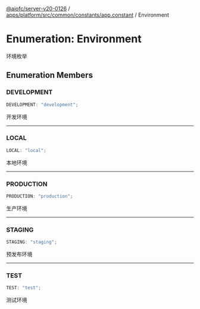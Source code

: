 [@aiofc/server-v20-0126](../../../../../../../index.md) / [apps/platform/src/common/constants/app.constant](../index.md) / Environment

# Enumeration: Environment

环境枚举

## Enumeration Members

### DEVELOPMENT

```ts
DEVELOPMENT: "development";
```

开发环境

***

### LOCAL

```ts
LOCAL: "local";
```

本地环境

***

### PRODUCTION

```ts
PRODUCTION: "production";
```

生产环境

***

### STAGING

```ts
STAGING: "staging";
```

预发布环境

***

### TEST

```ts
TEST: "test";
```

测试环境

